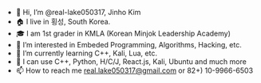 - 👋 Hi, I’m @real-lake050317, Jinho Kim
- 🏠 I live in 횡성, South Korea.
- 🎓 I am 1st grader in KMLA (Korean Minjok Leadership Academy)
- 👀 I’m interested in Embeded Programming, Algorithms, Hacking, etc.
- 🌱 I’m currently learning C++, Kali, Lua, etc. 
- 💪 I can use C++, Python, H/C/J, React.js, Kali, Ubuntu and much more
- 📫 How to reach me real.lake050317@gmail.com or 82+) 10-9966-6503

<!---
real-lake050317/real-lake050317 is a ✨ special ✨ repository because its `README.md` (this file) appears on your GitHub profile.
You can click the Preview link to take a look at your changes.
--->
